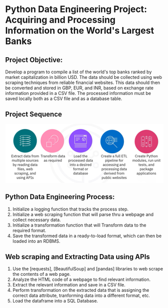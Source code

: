 # Python Data Engineering Project: Acquiring and Processing Information on the World's Largest Banks

## Project Objective:

Develop a program to compile a list of the world's top banks ranked by market capitalization in billion USD. The data should be collected using web scraping techniques from reliable financial websites. This data should then be converted and stored in GBP, EUR, and INR, based on exchange rate information provided in a CSV file. The processed information must be saved locally both as a CSV file and as a database table.

## Project Sequence 
<img src="Project_sequence.png">

## Python Data Engineering Process:

1. Initialize a logging function that tracks the process step.
2. Initialize a web scraping function that will parse thru a webpage and collect necessary data.
3. Initialize a transformation function that will Transform data to the required format.
4. Save the transformed data in a ready-to-load format, which can then be loaded into an RDBMS.

## Web scraping and Extracting Data using APIs

1. Use the [requests], [BeautifulSoup] and [pandas] libraries to web scrape the contents of a web page.
2. Analyze the HTML code of a webpage to find relevant information.
3. Extract the relevant information and save in a CSV file.
4. Perform transformation on the extracted data that is assigning the correct data attribute, tranforming data into a different format, etc.
4. Load the dataframe into a SQL Database.